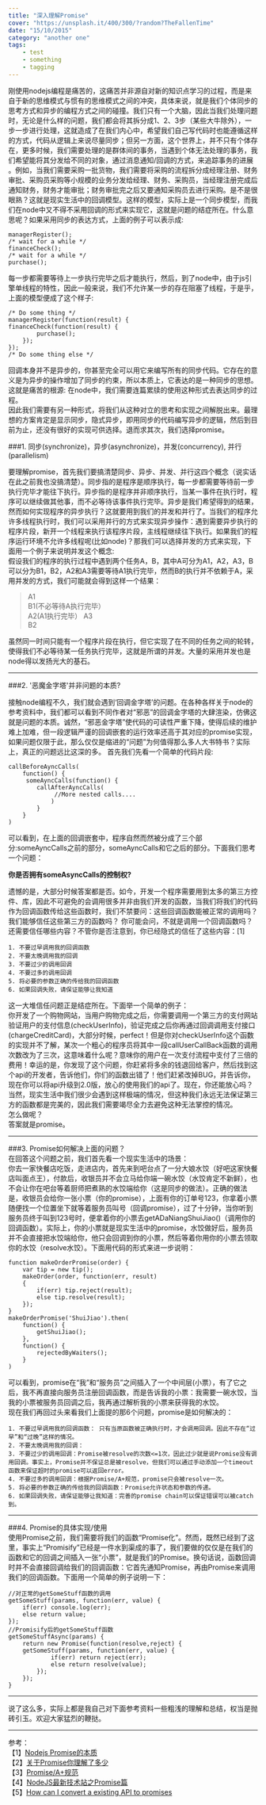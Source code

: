 ```yaml
---
title: "深入理解Promise"
cover: "https://unsplash.it/400/300/?random?TheFallenTime"
date: "15/10/2015"
category: "another one"
tags:
    - test
    - something
    - tagging
---
```

刚使用nodejs编程是痛苦的，这痛苦并非源自对新的知识点学习的过程，而是来自于新的思维模式与惯有的思维模式之间的冲突，具体来说，就是我们个体同步的思考方式和异步的编程方式之间的碰撞。我们只有一个大脑，因此当我们处理问题时，无论是什么样的问题，我们都会将其拆分成1、2、3步（某些大牛除外），一步一步进行处理，这就造成了在我们内心中，希望我们自己写代码时也能遵循这样的方式，代码从逻辑上来说尽量同步；但另一方面，这个世界上，并不只有个体存在，更多时候，我们需要处理的是群体间的事务，当遇到个体无法处理的事务，我们希望能将其分发给不同的对象，通过消息通知/回调的方式，来追踪事务的进展 。例如，当我们需要采购一批货物，我们需要将采购的流程拆分成经理注册、财务审批、采购员采购等小规模的业务分发给经理、财务、采购员，当经理注册完成后通知财务，财务才能审批；财务审批完之后又要通知采购员去进行采购。是不是很眼熟？这就是现实生活中的回调模型。这样的模型，实际上是一个同步模型，而我们在node中又不得不采用回调的形式来实现它，这就是问题的结症所在。什么意思呢？如果采用同步的表达方式，上面的例子可以表示成:  
  
	managerRegister();  
	/* wait for a while */  	
	financeCheck();  
	/* wait for a while */  
	purchase();  
   
每一步都需要等待上一步执行完毕之后才能执行，然后，到了node中，由于js引擎单线程的特性，因此一般来说，我们不允许某一步的存在阻塞了线程，于是乎，上面的模型便成了这个样子:  
  
	/* Do some thing */  
	managerRegister(function(result) {  
	financeCheck(function(result) {  
			purchase();  
		});  
	});  
	/* Do some thing else */  
  
回调本身并不是异步的，你甚至完全可以用它来编写所有的同步代码。它存在的意义是为异步的操作增加了同步的约束，所以本质上，它表达的是一种同步的思想。这就是痛苦的根源: 在node中，我们需要连篇累牍的使用这种形式去表达同步的过程。  
因此我们需要有另一种形式，将我们从这种对立的思考和实现之间解脱出来。最理想的方案肯定是显示同步，隐式异步，即用同步的代码编写异步的逻辑，然后到目前为止，还没有很好的实现可供选择。退而求其次，我们选择promise。
  
###1. 同步(synchronize)，异步(asynchronize)，并发(concurrency), 并行(parallelism)  
  
要理解promise，首先我们要搞清楚同步、异步、并发、并行这四个概念（说实话在此之前我也没搞清楚）。同步指的是程序是顺序执行，每一步都需要等待前一步执行完毕才能往下执行。异步指的是程序并非顺序执行，当某一事件在执行时，程序可以继续做其他事，而不必等待该事件执行完毕。异步是我们希望得到的结果，然而如何实现程序的异步执行？这就要用到我们的并发和并行了。当我们的程序允许多线程执行时，我们可以采用并行的方式来实现异步操作：遇到需要异步执行的程序片段，新开一个线程来执行该程序片段，主线程继续往下执行。如果我们的程序运行环境不允许多线程呢(比如node)？那我们可以选择并发的方式来实现，下面用一个例子来说明并发这个概念:  
假设我们的程序的执行过程中遇到两个任务A，B，其中A可分为A1，A2，A3，B可以分为B1，B2，A2和A3需要等待A1执行完毕，然而B的执行并不依赖于A，采用并发的方式，我们可能就会得到这样一个结果： 
  
> A1  
> B1(不必等待A执行完毕）  
> A2(A1执行完毕） 
> A3  
> B2  
  
虽然同一时间只能有一个程序片段在执行，但它实现了在不同的任务之间的轮转，使得我们不必等待某一任务执行完毕，这就是所谓的并发。大量的采用并发也是node得以发扬光大的基石。
  
***
  
###2. '恶魔金字塔'并非问题的本质?
  
接触node编程不久，我们就会遇到‘回调金字塔’的问题。在各种各样关于node的参考资料中，我们都可以看到不同作者对“邪恶”的回调金字塔的大肆渲染，仿佛这就是问题的本质。诚然，“邪恶金字塔”使代码的可读性严重下降，使得后续的维护难上加难，但一段逻辑严谨的回调嵌套的运行效率还高于其对应的promise实现，如果问题仅限于此，那么仅仅是缩进的“问题”为何值得那么多人大书特书？实际上，真正的问题远比这深的多。
首先我们先看一个简单的代码片段:  
 
	callBeforeAyncCalls(
		function() { 
         someAyncCalls(function() { 
			callAfterAyncCalls(
				 //More nested calls....
				)
			}
		}
	)
  
可以看到，在上面的回调嵌套中，程序自然而然被分成了三个部分:someAyncCalls之前的部分，someAyncCalls和它之后的部分。下面我们思考一个问题：  

**你是否拥有someAsyncCalls的控制权?**
  
遗憾的是，大部分时候答案都是否。如今，开发一个程序需要用到太多的第三方控件、库，因此不可避免的会调用很多并非由我们开发的函数，当我们将我们的代码作为回调函数传给这些函数时，我们不禁要问：这些回调函数能被正常的调用吗？我们能够信任这些第三方的函数吗？
你可能会问，不就是调用一个回调函数吗？还需要信任哪些内容？不管你是否注意到，你已经隐式的信任了这些内容：[1]  
  
    1. 不要过早调用我的回调函数
    2. 不要太晚调用我的回调
    3. 不要过少的调用回调
    4. 不要过多的调用回调
    5. 将必要的参数正确的传给我的回调函数
    6. 如果回调失败，请保证能够让我知道    
  
这一大堆信任问题正是结症所在。下面举一个简单的例子：  
你开发了一个购物网站，当用户购物完成之后，你需要调用一个第三方的支付网站验证用户的支付信息(checkUserInfo)，验证完成之后你再通过回调调用支付接口(chargeCreditCard)，大部分时候，perfect！但是你对checkUserInfo这个函数的实现并不了解，某次一个粗心的程序员将其中一段callUserCallBack函数的调用次数改为了三次，这意味着什么呢？意味你的用户在一次支付流程中支付了三倍的费用！幸运的是，你发现了这个问题，你赶紧将多余的钱退回给客户，然后找到这个api的开发者，告诉他们，你们的函数出错了！他们赶紧改掉BUG，并告诉你，现在你可以将api升级到2.0版，放心的使用我们的api了。现在，你还能放心吗？
当然，现实生活中我们很少会遇到这样极端的情况，但这种我们永远无法保证第三方的函数都是完美的，因此我们需要竭尽全力去避免这种无法掌控的情况。  
怎么做呢？  
答案就是promise。  
  
***
  
###3. Promise如何解决上面的问题？  
在回答这个问题之前，我们首先看一个现实生活中的场景：  
你去一家快餐店吃饭，走进店内，首先来到吧台点了一分大娘水饺（好吧这家快餐店叫面点王），付款后，收银员并不会立马给你端一碗水饺（水饺肯定不新鲜），也不会让你在吧台等着厨师把煮熟的水饺端给你（这是同步的做法）。正确的做法是，收银员会给你一张小票（你的promise），上面有你的订单号123，你拿着小票随便找一个位置坐下就等着服务员叫号（回调promise），过了十分钟，当你听到服务员终于叫到123号时，便拿着你的小票去getADaNiangShuiJiao()（调用你的回调函数）。实际上，你的小票就是现实生活中的promise，水饺做好后，服务员并不会直接把水饺端给你，他只会回调到你的小票，然后等着你用你的小票去领取你的水饺（resolve水饺）。下面用代码的形式来进一步说明： 
  
	function makeOrderPromise(order) {  
    	var tip = new tip();  
		makeOrder(order, function(err, result) 
		{  
        	if(err) tip.reject(result);  
        	else tip.resolve(result);    
    	});  
	}  
	makeOrderPromise('ShuiJiao').then(  
    	function() {  
        	getShuiJiao();  
    	},  
    	function() {  
        	rejectedByWaiters();  
    	}  
	)   
  
可以看到，promise在“我”和“服务员”之间插入了一个中间层(小票），有了它之后，我不再直接向服务员注册回调函数，而是告诉我的小票：我需要一碗水饺，当我的小票被服务员回调之后，我再通过解析我的小票来获得我的水饺。  
现在我们再回过头来看我们上面提的那6个问题，promise是如何解决的：  
  
    1. 不要过早调用我的回调函数： 只有当原函数被正确执行时，才会调用回调。因此不存在“过早”和“过晚”这样的情况。
    2. 不要太晚调用我的回调：
    3. 不要过少的调用回调：Promise被resolve的次数<=1次，因此过少就是说Promise没有调用回调。事实上，Promise并不保证总是被resolve，但我们可以通过手动添加一个timeout函数来保证超时的promise可以返回error。
    4. 不要过多的调用回调：根据Promise/A+规范，promise只会被resolve一次。
    5. 将必要的参数正确的传给我的回调函数：Promise允许状态和参数的传递。
    6. 如果回调失败，请保证能够让我知道：完善的promise chain可以保证错误可以被catch到。
  
***
  
###4. Promise的具体实现/使用  
使用Promise之前，我们需要将我们的函数“Promise化”。然而，既然已经到了这里，事实上“Promisify”已经是一件水到渠成的事了，我们要做的仅仅是在我们的函数和它的回调之间插入一张“小票”，就是我们的Promise。换句话说，函数回调时并不会直接回调给我们的回调函数：它首先通知Promise，再由Promise来调用我们的回调函数。下面用一个简单的例子说明一下：
  
	//对正常的getSomeStuff函数的调用
	getSomeStuff(params, function(err, value) {
    	if(err) console.log(err);
    	else return value;
	});
	//Promisify后的getSomeStuff函数
	getSomeStuffAsync(params) {
    	return new Promise(function(resolve,reject) {
		getSomeStuff(params, function(err, value) {
            	if(err) return reject(err);
            	else return resolve(value);
        	});
    	});
	}

  
***
  
说了这么多，实际上都是我自己对下面参考资料一些粗浅的理解和总结，权当是抛砖引玉。欢迎大家猛烈的鞭挞。
  
***

﻿参考：  
【1】[Nodejs Promise的本质](http://blog.getify.com/promises-part-1/)  
【2】[关于Promise你理解了多少](http://mp.weixin.qq.com/s?__biz=MzIyMzAwNzExNg==&mid=209354478&idx=1&sn=edd70e826b6f9e8a570024f431c5f7fe#rd)  
【3】[Promise/A+规范](http://segmentfault.com/a/1190000002452115)  
【4】[NodeJS最新技术站之Promise篇](https://cnodejs.org/topic/560dbc826a1ed28204a1e7de)  
【5】[How can I convert a existing API to promises](http://stackoverflow.com/questions/22519784/how-do-i-convert-an-existing-callback-api-to-promises)

